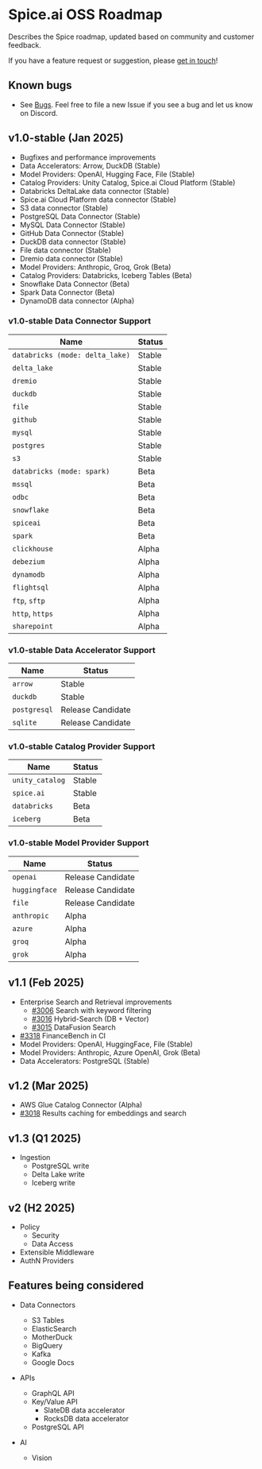 # Spice.ai OSS Roadmap

Describes the Spice roadmap, updated based on community and customer feedback.

If you have a feature request or suggestion, please [get in touch](https://github.com/spiceai/spiceai#-connect-with-us)!

## Known bugs

- See [Bugs](https://github.com/spiceai/spiceai/labels/bug). Feel free to file a new Issue if you see a bug and let us know on Discord.

## v1.0-stable (Jan 2025)

- Bugfixes and performance improvements
- Data Accelerators: Arrow, DuckDB (Stable)
- Model Providers: OpenAI, Hugging Face, File (Stable)
- Catalog Providers: Unity Catalog, Spice.ai Cloud Platform (Stable)
- Databricks DeltaLake data connector (Stable)
- Spice.ai Cloud Platform data connector (Stable)
- S3 data connector (Stable)
- PostgreSQL Data Connector (Stable)
- MySQL Data Connector (Stable)
- GitHub Data Connector (Stable)
- DuckDB data connector (Stable)
- File data connector (Stable)
- Dremio data connector (Stable)
- Model Providers: Anthropic, Groq, Grok (Beta)
- Catalog Providers: Databricks, Iceberg Tables (Beta)
- Snowflake Data Connector (Beta)
- Spark Data Connector (Beta)
- DynamoDB data connector (Alpha)

### v1.0-stable Data Connector Support

| Name                            | Status |
| ------------------------------- | ------ |
| `databricks (mode: delta_lake)` | Stable |
| `delta_lake`                    | Stable |
| `dremio`                        | Stable |
| `duckdb`                        | Stable |
| `file`                          | Stable |
| `github`                        | Stable |
| `mysql`                         | Stable |
| `postgres`                      | Stable |
| `s3`                            | Stable |
| `databricks (mode: spark)`      | Beta   |
| `mssql`                         | Beta   |
| `odbc`                          | Beta   |
| `snowflake`                     | Beta   |
| `spiceai`                       | Beta   |
| `spark`                         | Beta   |
| `clickhouse`                    | Alpha  |
| `debezium`                      | Alpha  |
| `dynamodb`                      | Alpha  |
| `flightsql`                     | Alpha  |
| `ftp`, `sftp`                   | Alpha  |
| `http`, `https`                 | Alpha  |
| `sharepoint`                    | Alpha  |

### v1.0-stable Data Accelerator Support

| Name         | Status            |
| ------------ | ----------------- |
| `arrow`      | Stable            |
| `duckdb`     | Stable            |
| `postgresql` | Release Candidate |
| `sqlite`     | Release Candidate |

### v1.0-stable Catalog Provider Support

| Name            | Status |
| --------------- | ------ |
| `unity_catalog` | Stable |
| `spice.ai`      | Stable |
| `databricks`    | Beta   |
| `iceberg`       | Beta   |

### v1.0-stable Model Provider Support

| Name          | Status            |
| ------------- | ----------------- |
| `openai`      | Release Candidate |
| `huggingface` | Release Candidate |
| `file`        | Release Candidate |
| `anthropic`   | Alpha             |
| `azure`       | Alpha             |
| `groq`        | Alpha             |
| `grok`        | Alpha             |

## v1.1 (Feb 2025)

- Enterprise Search and Retrieval improvements
  - [#3006](https://github.com/spiceai/spiceai/issues/3006) Search with keyword filtering
  - [#3016](https://github.com/spiceai/spiceai/issues/3016) Hybrid-Search (DB + Vector)
  - [#3015](https://github.com/spiceai/spiceai/issues/3015) DataFusion Search
- [#3318](https://github.com/spiceai/spiceai/issues/3318) FinanceBench in CI
- Model Providers: OpenAI, HuggingFace, File (Stable)
- Model Providers: Anthropic, Azure OpenAI, Grok (Beta)
- Data Accelerators: PostgreSQL (Stable)

## v1.2 (Mar 2025)

- AWS Glue Catalog Connector (Alpha)
- [#3018](https://github.com/spiceai/spiceai/issues/3018) Results caching for embeddings and search

## v1.3 (Q1 2025)

- Ingestion
  - PostgreSQL write
  - Delta Lake write
  - Iceberg write

## v2 (H2 2025)

- Policy
  - Security
  - Data Access
- Extensible Middleware
- AuthN Providers

## Features being considered

- Data Connectors

  - S3 Tables
  - ElasticSearch
  - MotherDuck
  - BigQuery
  - Kafka
  - Google Docs

- APIs

  - GraphQL API
  - Key/Value API
    - SlateDB data accelerator
    - RocksDB data accelerator
  - PostgreSQL API

- AI
  - Vision
